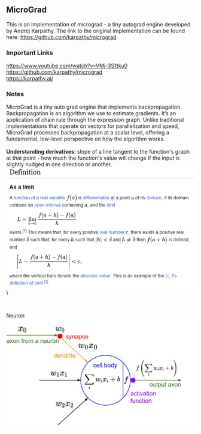 ## MicroGrad

This is an implementation of micrograd - a tiny autograd engine developed by Andrej Karpathy. The link to the original implementation can be found here: https://github.com/karpathy/micrograd

### Important Links
https://www.youtube.com/watch?v=VMj-3S1tku0 <br>
https://github.com/karpathy/micrograd <br>
https://karpathy.ai/ <br>

### Notes
MicroGrad is a tiny auto grad engine that implements backpropagation. Backpropagation is an algorithm we use to estimate gradients. It’s an application of chain rule through the expression graph. Unlike traditional implementations that operate on vectors for parallelization and speed, MicroGrad processes backpropagation at a scalar level, offering a fundamental, low-level perspective on how the algorithm works.
<br><br>
<strong>Understanding derivatives: </strong> slope of a line tangent to the function's graph at that point - how much the function's value will change if the input is slightly nudged in one direction or another. 
<br>
![alt text](images/image.png)\

<br>

Neuron <br>
![alt text](images/neuron.png)